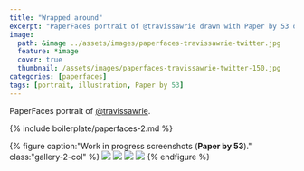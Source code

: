 ```yaml
---
title: "Wrapped around"
excerpt: "PaperFaces portrait of @travissawrie drawn with Paper by 53 on an iPad."
image: 
  path: &image ../assets/images/paperfaces-travissawrie-twitter.jpg 
  feature: *image
  cover: true
  thumbnail: /assets/images/paperfaces-travissawrie-twitter-150.jpg
categories: [paperfaces]
tags: [portrait, illustration, Paper by 53]
---
```


PaperFaces portrait of <a href="https://twitter.com/travissawrie">@travissawrie</a>.

{% include boilerplate/paperfaces-2.md %}

{% figure caption:"Work in progress screenshots (**Paper by 53**)." class:"gallery-2-col" %}
[![](/assets/images/paperfaces-travissawrie-process-1-600.jpg)](/assets/images/paperfaces-travissawrie-process-1-lg.jpg)
[![](/assets/images/paperfaces-travissawrie-process-2-600.jpg)](/assets/images/paperfaces-travissawrie-process-2-lg.jpg)
[![](/assets/images/paperfaces-travissawrie-process-3-600.jpg)](/assets/images/paperfaces-travissawrie-process-3-lg.jpg)
[![](/assets/images/paperfaces-travissawrie-process-4-600.jpg)](/assets/images/paperfaces-travissawrie-process-4-lg.jpg)
{% endfigure %}
